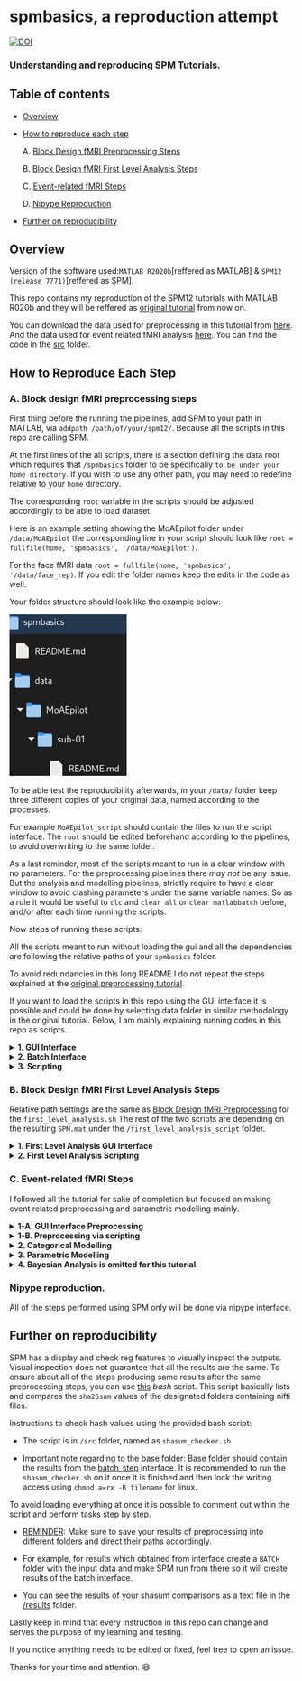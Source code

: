 # spmbasics, a reproduction attempt


[![DOI](https://zenodo.org/badge/784344321.svg)](https://zenodo.org/doi/10.5281/zenodo.10953222)
### Understanding  and reproducing SPM Tutorials.

<Project description>
  
## Table of contents

   * [Overview](#Overview)


   * [How to reproduce each step](#How-to-reproduce-each-step)

      A. [Block Design fMRI Preprocessing Steps](#a-block-design-fmri-preprocessing-steps)
      
      B. [Block Design fMRI First Level Analysis Steps](#b-block-design-fmri-first-level-analysis-steps)

      C. [Event-related fMRI Steps](#c-event-related-fmri-steps)

      D. [Nipype Reproduction](#d-nipype-reproduction)

   * [Further on reproducibility](#Further-on-reproducibility)

## Overview


Version of the software used:```MATLAB R2020b```[reffered as MATLAB] & ```SPM12 (release 7771)```[reffered as SPM].

This repo contains my reproduction of the SPM12 tutorials with MATLAB R020b and they will be reffered as [original tutorial](https://www.fil.ion.ucl.ac.uk/spm/docs/tutorials/fmri/block/) from now on. 

You can download the data used for preprocessing in this tutorial from [here](https://www.fil.ion.ucl.ac.uk/spm/download/data/MoAEpilot/MoAEpilot.bids.zip). And the data used for event related fMRI analysis [here](https://www.fil.ion.ucl.ac.uk/spm/download/data/face_rep/face_rep.zip). 
You can find the code in the [src](src) folder.


## How to Reproduce Each Step

### A. Block design fMRI preprocessing steps 

First thing before the running the pipelines, add SPM to your path in MATLAB, via ```addpath /path/of/your/spm12/```. Because  all the scripts in this repo are calling SPM.

At the first lines of the all scripts, there is a section defining the data root which requires that ```/spmbasics``` folder to be specifically ```to be under your home directory```. If you wish to use any other path, you may need to redefine relative to your ```home``` directory. 

The corresponding ```root``` variable in the scripts should be adjusted accordingly to be able to load dataset.

Here is an example setting showing the MoAEpilot folder under  ```/data/MoAEpilot``` the corresponding line in your script should look like ```root = fullfile(home, 'spmbasics', '/data/MoAEpilot')```. 

For the face fMRI data ```root = fullfile(home, 'spmbasics', '/data/face_rep)```.
If you edit the folder names keep the edits in the code as well. 

Your folder structure should look like the example below:

![folder_basics](/figures/folder_basics.png)

To be able test the reproducibility afterwards, in your ```/data/``` folder keep three different copies of your original data, named according to the processes.  

For example ```MoAEpilot_script``` should contain the files to run the script interface. The ```root``` should be edited beforehand according to the pipelines, to avoid overwriting to the same folder.

As a last reminder,  most of the scripts meant to run in a clear window with no parameters. For the preprocessing pipelines there *may not* be any issue. But the analysis and modelling pipelines, strictly require to have a clear window to avoid clashing parameters under the same variable names. So as a rule it would be useful to ```clc``` and ```clear all``` or ```clear matlabbatch``` before, and/or after each time running the scripts.


Now steps of running these scripts:

All the scripts meant to run without loading the gui and all the dependencies are following the relative paths of your  ```spmbasics``` folder. 

To avoid redundancies in this long README I do not repeat the steps explained at the [original preprocessing tutorial](https://www.fil.ion.ucl.ac.uk/spm/docs/tutorials/fmri/block/preprocessing/realignment/).

If you want to load the scripts in this repo using the GUI interface it is possible and could be done by selecting data folder in similar methodology in the original tutorial.
Below, I am mainly explaining running codes in this repo as scripts.


<details>

<summary><strong> 1. GUI Interface </strong></summary>

<!--#### 1. GUI Interface:-->
 
 All the, ```.m``` files in the folder ```src/batch_step``` and they must be run subsequently. 
  1. Load and run [realignment_batch.m](src/batch_step/realignment_batch.m) first.
  Then run the script. It should produce a file starting with ```mean``` and ```r```. 
  2. Then run [slice timing_batch.m](src/batch_step/slice_timing_batch.m) 
      Run the script. It should produce a file starting with and ```ar```. 
  3. Follow by [coregistration_batch.m](src/batch_step/coregistration_batch.m).  Run the script and your anatomical images now be coregistered to the ```mean``` that we obtained at the realignment step. Deformation field is generated under ```/anat``` folder, with the name of ```y_sub-01_T1w.nii```
  4. Continue by running [segmentation_batch.m](src/batch_step/segmentation_batch.m)
      Segmentation script produce different segmentations  in the ```/anat/``` folder according to the predefined tissue probability maps. 
   5. Load and run [normalization_batch.m](src/batch_step/normalisation_batch.m) 
      This script produces files starting with ```war```
   6. Lastly [smoothing_batch.m](src/batch_step/smoothing_batch.m) This script produces the files starting with ```s``` and at the end in the ```/func``` folder there must be a version of the subject file starting with ```swar```
</details>

<details>
<summary><strong> 2. Batch Interface </strong></summary>   

<!-- #### 2. Batch Interface -->

 For the Batch interface inside ```/batch``` folder ```preprocessing_batch_job.m``` should be run. 
 *  If you want to follow the GUI, steps below:
     1. Load the [batch interface GUI](src/batch/preprocessing_batch.m) at the first step of the Batch interface ```Realign: Estimate &Reslice ``` select your data by specifiying  ```Data> Session```. And the rest is the same with the [tutorial](https://www.fil.ion.ucl.ac.uk/spm/docs/tutorials/fmri/block/preprocessing/batch/).

     2. The rest of the script should run automatically using the relative paths of your data.

* If it does not work, follow the steps in the [original preprocessing tutorial](https://www.fil.ion.ucl.ac.uk/spm/docs/tutorials/fmri/block/preprocessing/batch/) to define paths of your anatomical data.

</details>

<details>
<summary><strong> 3. Scripting </strong></summary>

<!-- #### 3. For scripting --> 

 * To be able to run the scripting, in ```/script``` folder, ```/preprocessing_script_job.m``` is the main file and it should be run.
   * In this tutorial I only edited and used  ```preprocessing_script_job.m``` solely.
   
   * NOTE: In the ideal setting, ```preprocessing_script.m``` controls the job of [preprocessing_script_job.m](src/preprocessing_job.m), but currently ```preprocessing_script.m``` is redundant so does not exist in this repo.
   
</details>

### B. Block Design fMRI First Level Analysis Steps

Relative path settings are the same as [Block Design fMRI Preprocessing](Block_Design_fMRI_Preprocessing) for the ```first_level_analysis.sh``` The rest of the two scripts are depending on the resulting ```SPM.mat``` under the ```/first_level_analysis_script``` folder.

<details> 

<summary><strong> 1. First Level Analysis GUI Interface </strong></summary>

<!-- #### 1. GUI Interface: -->

* Run ```first_level_specification_gui.m``` firstly it will form the ```SPM.mat``` file at the ```/first_level_analysis_gui``` folder. 
* And then run ```first_level_estimation_gui.m```
* To be able to obtain the T staticstics and perform inference and rendering, [original first level analysis tutorial](https://www.fil.ion.ucl.ac.uk/spm/docs/tutorials/fmri/block/modelling/block_design/) should be followed. 
* At the end, it is possible to get a rendered figure showing activations: ![gui_figure](figures/FIRST_LEVEL/first_level_gui_render.png)
</details>

<details>
<summary> <strong> 2. First Level Analysis Scripting </strong></summary>

<!-- #### 2. Scripting:-->

* All the scripts should be loaded subsequently,
         
   1. ```first_level_specification_script.m``` produces the ```SPM.mat file in the ```first_level_specification_script``` folder. The following scripts are taking this file as an input.
   2. The ```first_level_estimation_script.m``` does the GLM estimation.
   3. ```first_level_inference_script.m``` does the rendering. Calculates the estimation parameters and the T level statistics.
   
Resulting render can be seen here : ![script_figure](figures/FIRST_LEVEL/first_level_script_render.png)

</details>   


### C. Event-related fMRI Steps

I followed all the tutorial for sake of completion but focused on making event related preprocessing and parametric modelling mainly. 

<details>

<summary> <strong> 1-A. GUI Interface Preprocessing </strong> </summary>

<!-- #### 1. Preprocessing -->
GUI interface: 
This part is following exact steps of the [original tutorial](https://www.fil.ion.ucl.ac.uk/spm/docs/tutorials/fmri/event/preprocessing/). All the code files exported from the saved ```mat``` files.

 *   All the, ```.m``` files in the folder ```src/event_related_gui/preprocessing``` and they must be run subsequently. 
      1. Load & run [realign.m](src/event_related_gui/preprocessing/realign.m) first. 
      Then run the script. It should produce a file starting with ```mean``` and ```r```. 
      
      2. Then run [slice timing.m](src/event_related_gui/preprocessing/slice_timing.m) 
      Run the script. It should produce a file starting with and ```ar```. 

      3. Follow it by [coreg.job.m](src/event_related_gui/preprocessing/coreg.job.m).  Run the script and your anatomical images now be coregistered to the ```mean``` that we obtained at the realignment step. Deformation field is generated under ```/anat``` folder, with the name of ```y_sub-01_T1w.nii```
      4. Continue by running [segmentat.m](src/event_related_gui/preprocessing/segment.m)
      Segmentation script produce different segmentations  in the ```/anat/``` folder according to the predefined tissue probability maps. 
      5. Run [normalise.m](src/event_related_gui/preprocessing/normalise.m) 
      This script produces files starting with ```war```
      6. Lastly [smooth.m](src/event_related_gui/preprocessing/smooth.m)
      This script produces the files starting with ```s``` and at the end in the ```/func``` folder there must be a version of the subject file starting with ```swar```

</details>

<details>
<summary><strong> 1-B. Preprocessing via scripting </strong></summary>

Scripting: 
Run ```src/event_related_script/event_related_preprocessing_script.m```. And it should produce the exact same files with the gui interface in one step.

</details>

<details>

<summary><strong> 2. Categorical Modelling </strong></summary>

<!--#### 2. Categorical Modeliing -->
 <details>

 <summary><strong>GUI Interface:</strong></summary>

In ```src/event_related_gui/categorical``` folder,
Firstly run ```categorical_spec.m```  firstly it will form the ```SPM.mat``` file at the ```/event_related_gui``` folder. And then run ```categorical_est.job.m```.

The further steps about the inference of the results is on the [event related tutorial page](https://www.fil.ion.ucl.ac.uk/spm/docs/tutorials/fmri/event/categorical/).

The figure highlighting the fstatistics can be seen here : ![ergui_figure](figures/EVENT_RELATED/er_fstat_gui.png)

 </details>

 <details>

 <summary><strong>Scripting:</strong></summary>

Run ```src/event_related_script/categorical_modelling.m```. 

It produces same result with the gui interface.

Resulting sample figure can be seen here : ![erscript_figure](figures/EVENT_RELATED/er_fstat_sc.png)
 </details>

</details>

<details>

<summary><strong> 3. Parametric Modelling  </strong></summary>

<!--#### 3. Parametric Modelling-->
<details>

<summary><strong>GUI interface:</summary></strong>
   
Run ```parametric_spec.m```  firstly it will form the ```SPM.mat``` file at the ```/event_related_gui``` folder. And then run ```parametric_est.job.m```

The section describing inference steps to obtain the figure is on the [original event related tutorial](https://www.fil.ion.ucl.ac.uk/spm/docs/tutorials/fmri/event/parametric/).  
 
 Parametric lag effect can be seen like in this figure : ![eventlag_figure](figures/EVENT_RELATED/famouslag_gui.png)
 </details>

 <details>
 
 <summary><strong>Scripting:</strong></summary>

Run ```src/event_related_script/parametric_modelling.m```. It produces same result with the gui interface in single step.

Resulting figure is here : ![eventlagsc_figure](figures/EVENT_RELATED/famouslag_sc.png)
 
 </details>

</details>



<details>

<summary> <strong>  4. Bayesian Analysis is omitted for this tutorial. </strong> </summary>
 

<!--#### 4. Bayesian Analysis-->

* Run ```bayesian_spec.m```  firstly it will form the ```SPM.mat``` file at the ```/event_related_gui``` folder. And then run ```bayesian_est.job.m```
The inference should be followed at the [original event related tutorial](https://www.fil.ion.ucl.ac.uk/spm/docs/tutorials/fmri/event/bayesian/).

</details>

### Nipype reproduction.

All of the steps performed using SPM only will be done via nipype interface. 



## Further on reproducibility

SPM has a display and check reg features to visually inspect the outputs.
Visual inspection does not guarantee that all the results are the same.
To ensure about all of the steps producing same results after the same preprocessing steps, you can use [this](/src/shasum_checker.sh) *bash* script.
This script basically lists and compares the ```sha25sum``` values of the designated folders containing nifti files.  

Instructions to check hash values using the provided bash script:

* The script is in ```/src``` folder, named as ```shasum_checker.sh``` 

* Important note regarding to the base folder: Base folder should contain the results from the [batch_step](https://www.fil.ion.ucl.ac.uk/spm/docs/tutorials/fmri/block/preprocessing/introduction/) interface. It is recommended to run the ```shasum_checker.sh``` on it once it is finished and then lock the writing access using ``` chmod a=rx -R filename ``` for linux. 

To avoid loading everything at once it is possible to comment out within the script and perform tasks step by step.

* <u> REMINDER</u>: Make sure to save your results of preprocessing into different folders and direct their paths accordingly.

* For example, for results which obtained from  interface create a ```BATCH``` folder with the input data and make SPM run from there so it will create results of the  batch interface.

* You can see the results of your shasum comparisons as a text file in the [/results](results/comparison_result.txt) folder.

Lastly keep in mind that every  instruction in this repo can change and serves the purpose of  my learning and testing. 

If you notice anything needs to be edited or fixed, feel free to open an issue. 

Thanks for your time and attention. :smile: 